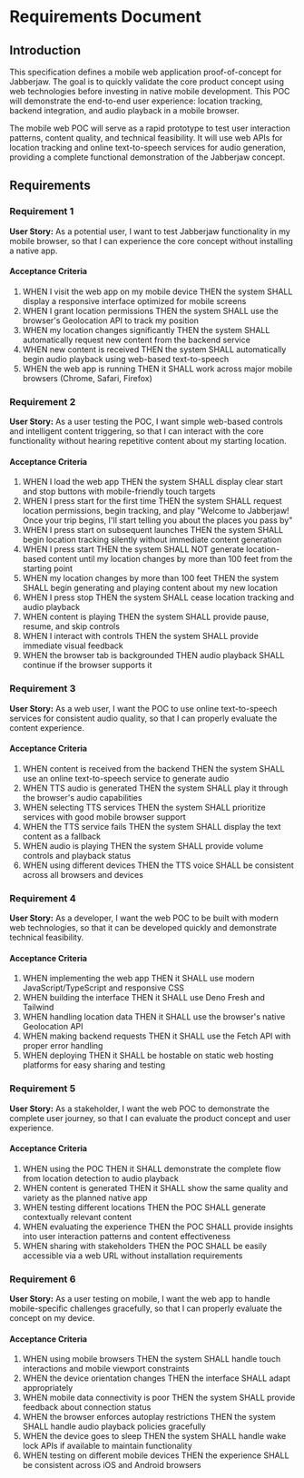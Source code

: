 # Requirements Document

## Introduction

This specification defines a mobile web application proof-of-concept for Jabberjaw. The goal is to quickly validate the core product concept using web technologies before investing in native mobile development. This POC will demonstrate the end-to-end user experience: location tracking, backend integration, and audio playback in a mobile browser.

The mobile web POC will serve as a rapid prototype to test user interaction patterns, content quality, and technical feasibility. It will use web APIs for location tracking and online text-to-speech services for audio generation, providing a complete functional demonstration of the Jabberjaw concept.

## Requirements

### Requirement 1

**User Story:** As a potential user, I want to test Jabberjaw functionality in my mobile browser, so that I can experience the core concept without installing a native app.

#### Acceptance Criteria

1. WHEN I visit the web app on my mobile device THEN the system SHALL display a responsive interface optimized for mobile screens
2. WHEN I grant location permissions THEN the system SHALL use the browser's Geolocation API to track my position
3. WHEN my location changes significantly THEN the system SHALL automatically request new content from the backend service
4. WHEN new content is received THEN the system SHALL automatically begin audio playback using web-based text-to-speech
5. WHEN the web app is running THEN it SHALL work across major mobile browsers (Chrome, Safari, Firefox)

### Requirement 2

**User Story:** As a user testing the POC, I want simple web-based controls and intelligent content triggering, so that I can interact with the core functionality without hearing repetitive content about my starting location.

#### Acceptance Criteria

1. WHEN I load the web app THEN the system SHALL display clear start and stop buttons with mobile-friendly touch targets
2. WHEN I press start for the first time THEN the system SHALL request location permissions, begin tracking, and play "Welcome to Jabberjaw! Once your trip begins, I'll start telling you about the places you pass by"
3. WHEN I press start on subsequent launches THEN the system SHALL begin location tracking silently without immediate content generation
4. WHEN I press start THEN the system SHALL NOT generate location-based content until my location changes by more than 100 feet from the starting point
5. WHEN my location changes by more than 100 feet THEN the system SHALL begin generating and playing content about my new location
6. WHEN I press stop THEN the system SHALL cease location tracking and audio playback
7. WHEN content is playing THEN the system SHALL provide pause, resume, and skip controls
8. WHEN I interact with controls THEN the system SHALL provide immediate visual feedback
9. WHEN the browser tab is backgrounded THEN audio playback SHALL continue if the browser supports it

### Requirement 3

**User Story:** As a web user, I want the POC to use online text-to-speech services for consistent audio quality, so that I can properly evaluate the content experience.

#### Acceptance Criteria

1. WHEN content is received from the backend THEN the system SHALL use an online text-to-speech service to generate audio
2. WHEN TTS audio is generated THEN the system SHALL play it through the browser's audio capabilities
3. WHEN selecting TTS services THEN the system SHALL prioritize services with good mobile browser support
4. WHEN the TTS service fails THEN the system SHALL display the text content as a fallback
5. WHEN audio is playing THEN the system SHALL provide volume controls and playback status
6. WHEN using different devices THEN the TTS voice SHALL be consistent across all browsers and devices

### Requirement 4

**User Story:** As a developer, I want the web POC to be built with modern web technologies, so that it can be developed quickly and demonstrate technical feasibility.

#### Acceptance Criteria

1. WHEN implementing the web app THEN it SHALL use modern JavaScript/TypeScript and responsive CSS
2. WHEN building the interface THEN it SHALL use Deno Fresh and Tailwind
3. WHEN handling location data THEN it SHALL use the browser's native Geolocation API
4. WHEN making backend requests THEN it SHALL use the Fetch API with proper error handling
5. WHEN deploying THEN it SHALL be hostable on static web hosting platforms for easy sharing and testing

### Requirement 5

**User Story:** As a stakeholder, I want the web POC to demonstrate the complete user journey, so that I can evaluate the product concept and user experience.

#### Acceptance Criteria

1. WHEN using the POC THEN it SHALL demonstrate the complete flow from location detection to audio playback
2. WHEN content is generated THEN it SHALL show the same quality and variety as the planned native app
3. WHEN testing different locations THEN the POC SHALL generate contextually relevant content
4. WHEN evaluating the experience THEN the POC SHALL provide insights into user interaction patterns and content effectiveness
5. WHEN sharing with stakeholders THEN the POC SHALL be easily accessible via a web URL without installation requirements

### Requirement 6

**User Story:** As a user testing on mobile, I want the web app to handle mobile-specific challenges gracefully, so that I can properly evaluate the concept on my device.

#### Acceptance Criteria

1. WHEN using mobile browsers THEN the system SHALL handle touch interactions and mobile viewport constraints
2. WHEN the device orientation changes THEN the interface SHALL adapt appropriately
3. WHEN mobile data connectivity is poor THEN the system SHALL provide feedback about connection status
4. WHEN the browser enforces autoplay restrictions THEN the system SHALL handle audio playback policies gracefully
5. WHEN the device goes to sleep THEN the system SHALL handle wake lock APIs if available to maintain functionality
6. WHEN testing on different mobile devices THEN the experience SHALL be consistent across iOS and Android browsers
